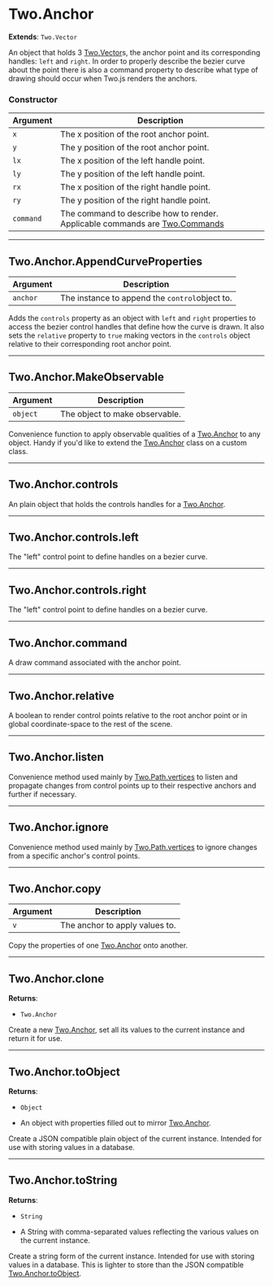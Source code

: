 # Two.Anchor


__Extends__: `Two.Vector`


An object that holds 3 [Two.Vector](/documentation/vector)s, the anchor point and its corresponding handles: `left` and `right`. In order to properly describe the bezier curve about the point there is also a command property to describe what type of drawing should occur when Two.js renders the anchors.


### Constructor


| Argument | Description |
| ---- | ----------- |
| `x` | The x position of the root anchor point. |
| `y` | The y position of the root anchor point. |
| `lx` | The x position of the left handle point. |
| `ly` | The y position of the left handle point. |
| `rx` | The x position of the right handle point. |
| `ry` | The y position of the right handle point. |
| `command` | The command to describe how to render. Applicable commands are [Two.Commands](/documentation/commands) |



---

<div class="static ">

## Two.Anchor.AppendCurveProperties










| Argument | Description |
| ---- | ----------- |
| `anchor` | The instance to append the `control`object to. |


Adds the `controls` property as an object with `left` and `right` properties to access the bezier control handles that define how the curve is drawn. It also sets the `relative` property to `true` making vectors in the `controls` object relative to their corresponding root anchor point.



</div>



---

<div class="static ">

## Two.Anchor.MakeObservable










| Argument | Description |
| ---- | ----------- |
| `object` | The object to make observable. |


Convenience function to apply observable qualities of a [Two.Anchor](/documentation/anchor) to any object. Handy if you'd like to extend the [Two.Anchor](/documentation/anchor) class on a custom class.



</div>



---

<div class="instance ">

## Two.Anchor.controls














An plain object that holds the controls handles for a [Two.Anchor](/documentation/anchor).



</div>



---

<div class="instance ">

## Two.Anchor.controls.left














The "left" control point to define handles on a bezier curve.



</div>



---

<div class="instance ">

## Two.Anchor.controls.right














The "left" control point to define handles on a bezier curve.



</div>



---

<div class="instance ">

## Two.Anchor.command














A draw command associated with the anchor point.



</div>



---

<div class="instance ">

## Two.Anchor.relative














A boolean to render control points relative to the root anchor point or in global coordinate-space to the rest of the scene.



</div>



---

<div class="instance ">

## Two.Anchor.listen












Convenience method used mainly by [Two.Path.vertices](/documentation/path#two-path-vertices) to listen and propagate changes from control points up to their respective anchors and further if necessary.



</div>



---

<div class="instance ">

## Two.Anchor.ignore












Convenience method used mainly by [Two.Path.vertices](/documentation/path#two-path-vertices) to ignore changes from a specific anchor's control points.



</div>



---

<div class="instance ">

## Two.Anchor.copy










| Argument | Description |
| ---- | ----------- |
| `v` | The anchor to apply values to. |


Copy the properties of one [Two.Anchor](/documentation/anchor) onto another.



</div>



---

<div class="instance ">

## Two.Anchor.clone




__Returns__:



+ `Two.Anchor`













Create a new [Two.Anchor](/documentation/anchor), set all its values to the current instance and return it for use.



</div>



---

<div class="instance ">

## Two.Anchor.toObject




__Returns__:



+ `Object`



- An object with properties filled out to mirror [Two.Anchor](/documentation/anchor).











Create a JSON compatible plain object of the current instance. Intended for use with storing values in a database.



</div>



---

<div class="instance ">

## Two.Anchor.toString




__Returns__:



+ `String`



- A String with comma-separated values reflecting the various values on the current instance.











Create a string form of the current instance. Intended for use with storing values in a database. This is lighter to store than the JSON compatible [Two.Anchor.toObject](/documentation/anchor#two-anchor-toobject).



</div>


